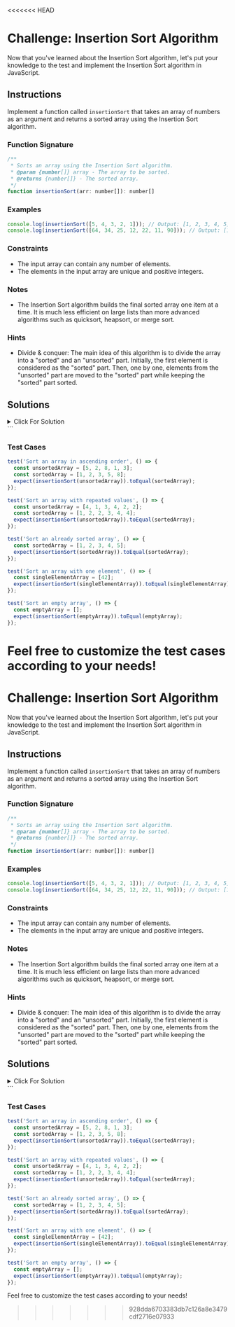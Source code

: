<<<<<<< HEAD
# Challenge: Insertion Sort Algorithm

Now that you've learned about the Insertion Sort algorithm, let's put your knowledge to the test and implement the Insertion Sort algorithm in JavaScript.

## Instructions

Implement a function called `insertionSort` that takes an array of numbers as an argument and returns a sorted array using the Insertion Sort algorithm.

### Function Signature

```js
/**
 * Sorts an array using the Insertion Sort algorithm.
 * @param {number[]} array - The array to be sorted.
 * @returns {number[]} - The sorted array.
 */
function insertionSort(arr: number[]): number[]
```

### Examples

```js
console.log(insertionSort([5, 4, 3, 2, 1])); // Output: [1, 2, 3, 4, 5]
console.log(insertionSort([64, 34, 25, 12, 22, 11, 90])); // Output: [11, 12, 22, 25, 34, 64, 90]
```

### Constraints

- The input array can contain any number of elements.
- The elements in the input array are unique and positive integers.

### Notes

- The Insertion Sort algorithm builds the final sorted array one item at a time. It is much less efficient on large lists than more advanced algorithms such as quicksort, heapsort, or merge sort.

### Hints

- Divide & conquer: The main idea of this algorithm is to divide the array into a "sorted" and an "unsorted" part. Initially, the first element is considered as the "sorted" part. Then, one by one, elements from the "unsorted" part are moved to the "sorted" part while keeping the "sorted" part sorted.

## Solutions

<details>
  <summary>Click For Solution</summary>

```js
function insertionSort(arr) {
  for (let i = 1; i < arr.length; i++) {
    const currentElement = arr[i];
    let j = i - 1;

    while (j >= 0 && arr[j] > currentElement) {
      arr[j + 1] = arr[j];
      j--;
    }

    arr[j + 1] = currentElement;
  }

  return arr;
}
```

### Explanation

- Start a `for` loop. The condition of the `for` loop is `i < arr.length`. This will loop through the entire array, starting from the second element.
- Inside the `for` loop, declare a variable called `currentElement` and set it to the element at index `i`. This is the element that we want to insert into the correct position.
- Declare a variable called `j` and set it to `i - 1`. This is the index of the last element in the "sorted" part of the array.
- Start a `while` loop. The condition of the `while` loop is `j >= 0` (making sure we're not going out of bounds) and `arr[j] > currentElement` (checking if the current element is greater than the element at index `j`).
- Inside the `while` loop, shift the element at index `j` one position to the right (by assigning `arr[j]` to `arr[j + 1]`).
- Decrement `j` by 1 to move to the previous element in the "sorted" part.
- After the `while` loop, insert the `currentElement` at the correct position in the "sorted" part of the array (by assigning `currentElement` to `arr[j + 1]`).
- Outside of the `for` loop, return the sorted array.

</details>
```

### Test Cases

```js
test('Sort an array in ascending order', () => {
  const unsortedArray = [5, 2, 8, 1, 3];
  const sortedArray = [1, 2, 3, 5, 8];
  expect(insertionSort(unsortedArray)).toEqual(sortedArray);
});

test('Sort an array with repeated values', () => {
  const unsortedArray = [4, 1, 3, 4, 2, 2];
  const sortedArray = [1, 2, 2, 3, 4, 4];
  expect(insertionSort(unsortedArray)).toEqual(sortedArray);
});

test('Sort an already sorted array', () => {
  const sortedArray = [1, 2, 3, 4, 5];
  expect(insertionSort(sortedArray)).toEqual(sortedArray);
});

test('Sort an array with one element', () => {
  const singleElementArray = [42];
  expect(insertionSort(singleElementArray)).toEqual(singleElementArray);
});

test('Sort an empty array', () => {
  const emptyArray = [];
  expect(insertionSort(emptyArray)).toEqual(emptyArray);
});
```

Feel free to customize the test cases according to your needs!
=======
# Challenge: Insertion Sort Algorithm

Now that you've learned about the Insertion Sort algorithm, let's put your knowledge to the test and implement the Insertion Sort algorithm in JavaScript.

## Instructions

Implement a function called `insertionSort` that takes an array of numbers as an argument and returns a sorted array using the Insertion Sort algorithm.

### Function Signature

```js
/**
 * Sorts an array using the Insertion Sort algorithm.
 * @param {number[]} array - The array to be sorted.
 * @returns {number[]} - The sorted array.
 */
function insertionSort(arr: number[]): number[]
```

### Examples

```js
console.log(insertionSort([5, 4, 3, 2, 1])); // Output: [1, 2, 3, 4, 5]
console.log(insertionSort([64, 34, 25, 12, 22, 11, 90])); // Output: [11, 12, 22, 25, 34, 64, 90]
```

### Constraints

- The input array can contain any number of elements.
- The elements in the input array are unique and positive integers.

### Notes

- The Insertion Sort algorithm builds the final sorted array one item at a time. It is much less efficient on large lists than more advanced algorithms such as quicksort, heapsort, or merge sort.

### Hints

- Divide & conquer: The main idea of this algorithm is to divide the array into a "sorted" and an "unsorted" part. Initially, the first element is considered as the "sorted" part. Then, one by one, elements from the "unsorted" part are moved to the "sorted" part while keeping the "sorted" part sorted.

## Solutions

<details>
  <summary>Click For Solution</summary>

```js
function insertionSort(arr) {
  for (let i = 1; i < arr.length; i++) {
    const currentElement = arr[i];
    let j = i - 1;

    while (j >= 0 && arr[j] > currentElement) {
      arr[j + 1] = arr[j];
      j--;
    }

    arr[j + 1] = currentElement;
  }

  return arr;
}
```

### Explanation

- Start a `for` loop. The condition of the `for` loop is `i < arr.length`. This will loop through the entire array, starting from the second element.
- Inside the `for` loop, declare a variable called `currentElement` and set it to the element at index `i`. This is the element that we want to insert into the correct position.
- Declare a variable called `j` and set it to `i - 1`. This is the index of the last element in the "sorted" part of the array.
- Start a `while` loop. The condition of the `while` loop is `j >= 0` (making sure we're not going out of bounds) and `arr[j] > currentElement` (checking if the current element is greater than the element at index `j`).
- Inside the `while` loop, shift the element at index `j` one position to the right (by assigning `arr[j]` to `arr[j + 1]`).
- Decrement `j` by 1 to move to the previous element in the "sorted" part.
- After the `while` loop, insert the `currentElement` at the correct position in the "sorted" part of the array (by assigning `currentElement` to `arr[j + 1]`).
- Outside of the `for` loop, return the sorted array.

</details>
```

### Test Cases

```js
test('Sort an array in ascending order', () => {
  const unsortedArray = [5, 2, 8, 1, 3];
  const sortedArray = [1, 2, 3, 5, 8];
  expect(insertionSort(unsortedArray)).toEqual(sortedArray);
});

test('Sort an array with repeated values', () => {
  const unsortedArray = [4, 1, 3, 4, 2, 2];
  const sortedArray = [1, 2, 2, 3, 4, 4];
  expect(insertionSort(unsortedArray)).toEqual(sortedArray);
});

test('Sort an already sorted array', () => {
  const sortedArray = [1, 2, 3, 4, 5];
  expect(insertionSort(sortedArray)).toEqual(sortedArray);
});

test('Sort an array with one element', () => {
  const singleElementArray = [42];
  expect(insertionSort(singleElementArray)).toEqual(singleElementArray);
});

test('Sort an empty array', () => {
  const emptyArray = [];
  expect(insertionSort(emptyArray)).toEqual(emptyArray);
});
```

Feel free to customize the test cases according to your needs!
>>>>>>> 928dda6703383db7c126a8e3479cdf2716e07933
